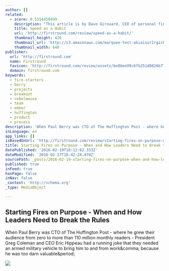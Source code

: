 ```yaml
---
author: []
related:
  - score: 0.5554458499
    description: "This article is by Dave Girouard, CEO of personal finance startup Upstart, and former President of Google Enterprise Apps. He's well known for building Google's enterprise apps division into a $1B+ global business. Here he shares his tips for making speed fundamental to your company."
    title: Speed as a Habit
    url: 'http://firstround.com/review/speed-as-a-habit/'
    thumbnail_height: 426
    thumbnail_url: 'http://s3.amazonaws.com/marquee-test-akiaisur2rgicbmpehea/8A0V9qL9TTic0g9CdcXm_Dave%20Hero.jpg'
    thumbnail_width: 640
publisher:
  url: 'http://firstround.com'
  name: Firstround
  favicon: 'http://firstround.com/review/assets/be86ee99c6fb251d0826b77ce694349f/images/favicon.ico'
  domain: firstround.com
keywords:
  - fire-starters
  - berry
  - projects
  - breakout
  - rebelmouse
  - team
  - ember
  - huffington
  - product
  - process
description: 'When Paul Berry was CTO of The Huffington Post - where he grew their audience from zero to more than 110 million monthly readers - President Greg Coleman and CEO Eric Hippeau had a running joke that they needed an armed military vehicle to bring him to and from work, because he was too darn valuable.'
inLanguage: en
app_links: []
isBasedOnUrl: 'http://firstround.com/review/starting-fires-on-purpose-when-and-how-leaders-need-to-break-the-rules/?ct=t%28How_Does_Your_Leadership_Team_Rate_12_3_2015%29'
title: Starting Fires on Purpose - When and How Leaders Need to Break the Rules
datePublished: '2016-02-19T18:12:02.333Z'
dateModified: '2016-02-17T18:42:28.478Z'
sourcePath: _posts/2016-02-19-starting-fires-on-purpose-when-and-how-leaders-need-to-bre.md
published: true
inFeed: true
hasPage: false
inNav: false
_context: 'http://schema.org'
_type: MediaObject

---
```

<article style=""><h1>Starting Fires on Purpose - When and How Leaders Need to Break the Rules</h1><p>When Paul Berry was CTO of The Huffington Post - where he grew their audience from zero to more than 110 million monthly readers - President Greg Coleman and CEO Eric Hippeau had a running joke that they needed an armed military vehicle to bring him to and from work&amp;comma; because he was too darn valuable&amp;period;</p><img src="http://s3.amazonaws.com/marquee-test-akiaisur2rgicbmpehea/hlslrfiNTlCyVPYlIrl8_rebelmouse.png" /></article>